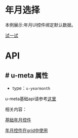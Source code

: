 # 年月选择

本例展示:年月UI控件绑定默认数据。

[试一试](http://tinper.org/dist/webIDE/index.html#/demos/kero/yearmonth)


# API

## \# u-meta 属性

* type：`u-yearmonth`

u-meta基础api请参考[这里](http://tinper.org/dist/kero/docs/moduleapi.html)

相关内容：

[基础年月控件](http://tinper.org/dist/neoui/plugin/yearmonth.html)    

[年月控件在grid中使用](http://tinper.org/dist/webIDE/index.html#/demos/grids/edit)

